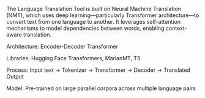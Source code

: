 The Language Translation Tool is built on Neural Machine Translation (NMT), which uses deep learning—particularly Transformer architecture—to convert text from one language to another. It leverages self-attention mechanisms to model dependencies between words, enabling context-aware translation.

Architecture: Encoder-Decoder Transformer

Libraries: Hugging Face Transformers, MarianMT, T5

Process: Input text → Tokenizer → Transformer → Decoder → Translated Output

Model: Pre-trained on large parallel corpora across multiple language pairs
